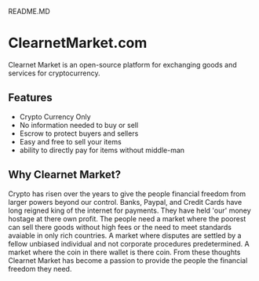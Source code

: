 README.MD

# ClearnetMarket.com

Clearnet Market is an open-source platform for exchanging goods and services for cryptocurrency.

## Features

* Crypto Currency Only
* No information needed to buy or sell
* Escrow to protect buyers and sellers
* Easy and free to sell your items
* ability to directly pay for items without middle-man

## Why Clearnet Market?

Crypto has risen over the years to give the people financial freedom from larger powers beyond our control.  Banks, Paypal, and Credit Cards have long reigned king of the internet for payments. They have held 'our' money hostage at there own profit.  The people need a market where the poorest can sell there goods without high fees or the need to meet standards avaiable in only rich countries. A market where disputes are settled by a fellow unbiased individual and not corporate procedures predetermined. A market where the coin in there wallet is there coin.  From these thoughts Clearnet Market has become a passion to provide the people the financial freedom they need.
